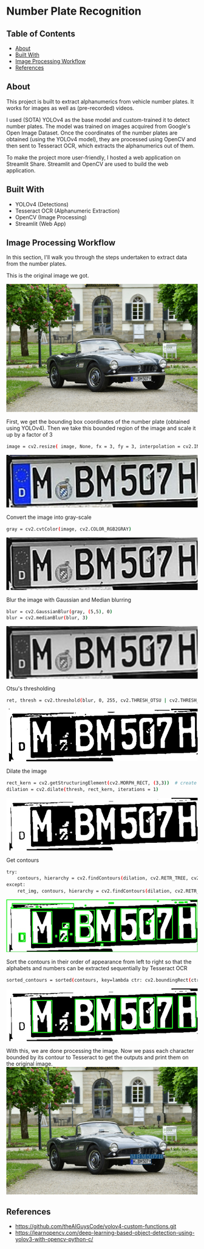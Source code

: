 # __Number Plate Recognition__

## Table of Contents
- [About](#about)
- [Built With](#built-with)
- [Image Processing Workflow](#image-processing-workflow)
- [References](#references)
    
## About
This project is built to extract alphanumerics from vehicle number plates. It works for images as well as (pre-recorded) videos.

I used (SOTA) YOLOv4 as the base model and custom-trained it to detect number plates. The model was trained on images acquired from Google's Open Image Dataset.
Once the coordinates of the number plates are obtained (using the YOLOv4 model), they are processed using OpenCV and then sent to Tesseract OCR, which extracts the alphanumerics out of them.

To make the project more user-friendly, I hosted a web application on Streamlit Share. Streamlit and OpenCV are used to build the web application.

## Built With
- YOLOv4 (Detections)
- Tesseract OCR (Alphanumeric Extraction)
- OpenCV (Image Processing)
- Streamlit (Web App)

## Image Processing Workflow
In this section, I'll walk you through the steps undertaken to extract data from the number plates.

This is the original image we got.

<img src="data/images/bmw.jpg">

First, we get the bounding box coordinates of the number plate (obtained using YOLOv4). Then we take this bounded region of the image and scale it up by a factor of 3
```sh
image = cv2.resize( image, None, fx = 3, fy = 3, interpolation = cv2.INTER_CUBIC)
```

<img src="data/images/original.jpg">

Convert the image into gray-scale
```sh
gray = cv2.cvtColor(image, cv2.COLOR_RGB2GRAY)
```

<img src="data/images/gray.jpg">

Blur the image with Gaussian and Median blurring
```sh
blur = cv2.GaussianBlur(gray, (5,5), 0)
blur = cv2.medianBlur(blur, 3)
```

<img src="data/images/blur.jpg">


Otsu's thresholding
```sh
ret, thresh = cv2.threshold(blur, 0, 255, cv2.THRESH_OTSU | cv2.THRESH_BINARY_INV)
```

<img src="data/images/threshed.jpg">


Dilate the image
```sh
rect_kern = cv2.getStructuringElement(cv2.MORPH_RECT, (3,3))  # create the structuring element
dilation = cv2.dilate(thresh, rect_kern, iterations = 1)
```

<img src="data/images/dilation.jpg">


Get contours
```sh
try:
	contours, hierarchy = cv2.findContours(dilation, cv2.RETR_TREE, cv2.CHAIN_APPROX_SIMPLE)
except:
	ret_img, contours, hierarchy = cv2.findContours(dilation, cv2.RETR_TREE, cv2.CHAIN_APPROX_SIMPLE)
```

<img src="data/images/contours.jpg">


Sort the contours in their order of appearance from left to right so that the alphabets and numbers can be extracted sequentially by Tesseract OCR
```sh
sorted_contours = sorted(contours, key=lambda ctr: cv2.boundingRect(ctr)[0])
```

<img src="data/images/limited_contours.jpg">

With this, we are done processing the image. Now we pass each character bounded by its contour to Tesseract to get the outputs and print them on the original image.
<img src="data/images/detected.jpg">

## References
- https://github.com/theAIGuysCode/yolov4-custom-functions.git
- https://learnopencv.com/deep-learning-based-object-detection-using-yolov3-with-opencv-python-c/